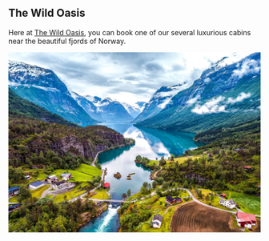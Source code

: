 ## The Wild Oasis
Here at [The Wild Oasis](https://the-wild-oasis-public.vercel.app/), you can book one of our several luxurious cabins near the beautiful fjords of Norway.

![Fjords](/public/norwegian-fjords.jpg)

